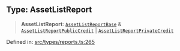 
## Type: AssetListReport

> **AssetListReport**: [`AssetListReportBase`](#type-assetlistreportbase) & [`AssetListReportPublicCredit`](#type-assetlistreportpubliccredit) \| [`AssetListReportPrivateCredit`](#type-assetlistreportprivatecredit)

Defined in: [src/types/reports.ts:265](https://github.com/centrifuge/sdk/blob/ae12cdce6833f297c221dbc7667d8a8a900a03f0/src/types/reports.ts#L265)

